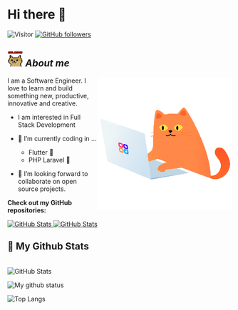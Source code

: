 # Hi there 👋 
![Visitor](https://visitor-badge.laobi.icu/badge?page_id=a-touman.repoName) [![GitHub followers](https://img.shields.io/github/followers/a-touman.svg?style=social&label=Follow)](https://github.com/a-touman?tab=followers)<br/>




## <img src="https://github.com/a-touman/a-touman/blob/main/wlcmdoge.gif" width="35px">&nbsp;***About me***


<img align = "right" width="300" height="300" src="https://github.com/a-touman/a-touman/blob/main/catcoding.gif" >


I am a Software Engineer. I love to learn and build something new, productive, innovative and creative.


* I am interested in Full Stack Development
- 🌱 I’m currently coding in ...
  - Flutter 📱
  - PHP Laravel 🚀 
  
- 👯 I’m looking forward to collaborate on open source projects.




__Check out my GitHub repositories:__
<div>
  <p>
    <a href="https://github.com/m-amin/quran-riwayat.git">
      <img src="https://github-readme-stats.vercel.app/api/pin/?username=m-amin&repo=quran-riwayat" alt="GitHub Stats" />
    </a>
    <a href="https://github.com/a-touman/COVID19-ANALYZER-MAP.git">
      <img src="https://github-readme-stats.vercel.app/api/pin/?username=a-touman&repo=COVID19-ANALYZER-MAP" alt="GitHub Stats" />
    </a>
  </p>
</div>


<h2>👀 My Github Stats</h2>

<div>
  
  <p align="left"> <br/>
    <img src="https://github-readme-streak-stats.herokuapp.com/?user=a-touman" alt="GitHub Stats" /> <br/>
  
</div>


![My github status](https://github-readme-stats.vercel.app/api?username=a-touman&show_icons=true&include_all_commits=true)

![Top Langs](https://github-readme-stats.vercel.app/api/top-langs/?username=a-touman&layout=compact)
